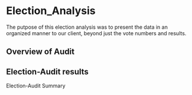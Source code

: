 # Election_Analysis
The putpose of this election analysis was to present the data in an organized manner to our client, beyond just the vote numbers and results. 

## Overview of Audit


## Election-Audit results

Election-Audit Summary
